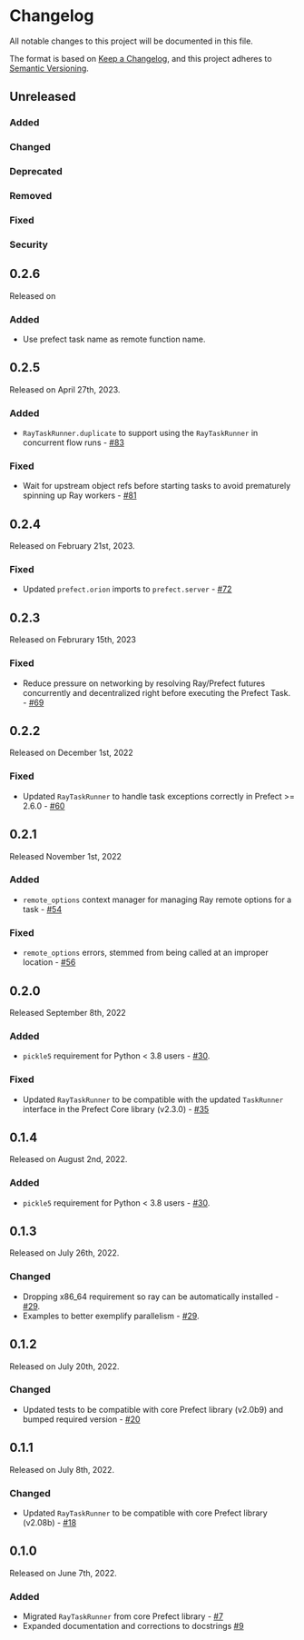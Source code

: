 # Changelog

All notable changes to this project will be documented in this file.

The format is based on [Keep a Changelog](https://keepachangelog.com/en/1.0.0/),
and this project adheres to [Semantic Versioning](https://semver.org/spec/v2.0.0.html).

## Unreleased

### Added

### Changed

### Deprecated

### Removed

### Fixed

### Security
## 0.2.6

Released on 

### Added

- Use prefect task name as remote function name.

## 0.2.5

Released on April 27th, 2023.

### Added

- `RayTaskRunner.duplicate` to support using the `RayTaskRunner` in concurrent flow runs - [#83](https://github.com/PrefectHQ/prefect-ray/pull/83)

### Fixed

- Wait for upstream object refs before starting tasks to avoid prematurely spinning up Ray workers - [#81](https://github.com/PrefectHQ/prefect-ray/pull/81)

## 0.2.4

Released on February 21st, 2023.

### Fixed

- Updated `prefect.orion` imports to `prefect.server` - [#72](https://github.com/PrefectHQ/prefect-ray/pull/72)

## 0.2.3

Released on Februrary 15th, 2023

### Fixed

- Reduce pressure on networking by resolving Ray/Prefect futures concurrently and decentralized right before executing the Prefect Task. - [#69](https://github.com/PrefectHQ/prefect-ray/pull/69)

## 0.2.2

Released on December 1st, 2022

### Fixed

- Updated `RayTaskRunner` to handle task exceptions correctly in Prefect >= 2.6.0 - [#60](https://github.com/PrefectHQ/prefect-ray/pull/60)

## 0.2.1

Released November 1st, 2022

### Added

- `remote_options` context manager for managing Ray remote options for a task - [#54](https://github.com/PrefectHQ/prefect-ray/pull/54)

### Fixed

- `remote_options` errors, stemmed from being called at an improper location - [#56](https://github.com/PrefectHQ/prefect-ray/pull/56)

## 0.2.0

Released September 8th, 2022

### Added
- `pickle5` requirement for Python < 3.8 users - [#30](https://github.com/PrefectHQ/prefect-ray/pull/30).

### Fixed
- Updated `RayTaskRunner` to be compatible with the updated `TaskRunner` interface in the Prefect Core library (v2.3.0) - [#35](https://github.com/PrefectHQ/prefect-ray/pull/35)

## 0.1.4

Released on August 2nd, 2022.

### Added
- `pickle5` requirement for Python < 3.8 users - [#30](https://github.com/PrefectHQ/prefect-ray/pull/30).

## 0.1.3

Released on July 26th, 2022.

### Changed

- Dropping x86_64 requirement so ray can be automatically installed - [#29](https://github.com/PrefectHQ/prefect-ray/pull/29).
- Examples to better exemplify parallelism - [#29](https://github.com/PrefectHQ/prefect-ray/pull/29).

## 0.1.2

Released on July 20th, 2022.

### Changed

- Updated tests to be compatible with core Prefect library (v2.0b9) and bumped required version - [#20](https://github.com/PrefectHQ/prefect-ray/pull/20)

## 0.1.1

Released on July 8th, 2022.

### Changed

- Updated `RayTaskRunner` to be compatible with core Prefect library (v2.08b) - [#18](https://github.com/PrefectHQ/prefect-ray/pull/18)

## 0.1.0

Released on June 7th, 2022.

### Added

- Migrated `RayTaskRunner` from core Prefect library - [#7](https://github.com/PrefectHQ/prefect-ray/pull/7)
- Expanded documentation and corrections to docstrings [#9](https://github.com/PrefectHQ/prefect-ray/pull/9)
